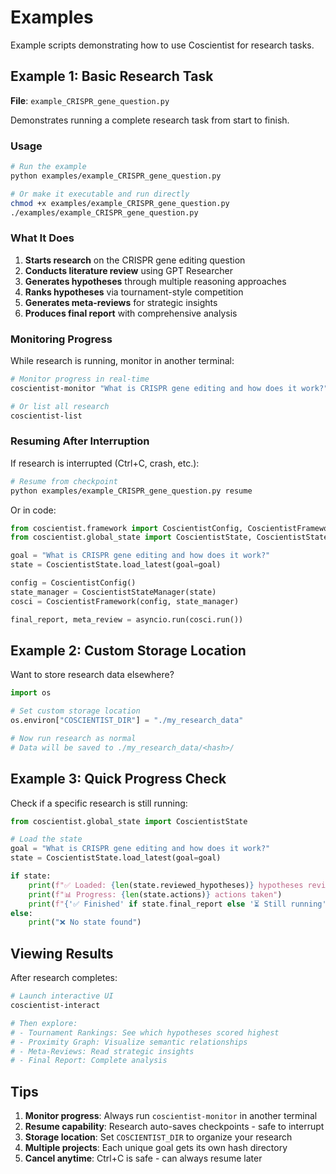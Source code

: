 # Examples

Example scripts demonstrating how to use Coscientist for research tasks.

## Example 1: Basic Research Task

**File**: `example_CRISPR_gene_question.py`

Demonstrates running a complete research task from start to finish.

### Usage

```bash
# Run the example
python examples/example_CRISPR_gene_question.py

# Or make it executable and run directly
chmod +x examples/example_CRISPR_gene_question.py
./examples/example_CRISPR_gene_question.py
```

### What It Does

1. **Starts research** on the CRISPR gene editing question
2. **Conducts literature review** using GPT Researcher
3. **Generates hypotheses** through multiple reasoning approaches
4. **Ranks hypotheses** via tournament-style competition
5. **Generates meta-reviews** for strategic insights
6. **Produces final report** with comprehensive analysis

### Monitoring Progress

While research is running, monitor in another terminal:

```bash
# Monitor progress in real-time
coscientist-monitor "What is CRISPR gene editing and how does it work?"

# Or list all research
coscientist-list
```

### Resuming After Interruption

If research is interrupted (Ctrl+C, crash, etc.):

```bash
# Resume from checkpoint
python examples/example_CRISPR_gene_question.py resume
```

Or in code:

```python
from coscientist.framework import CoscientistConfig, CoscientistFramework
from coscientist.global_state import CoscientistState, CoscientistStateManager

goal = "What is CRISPR gene editing and how does it work?"
state = CoscientistState.load_latest(goal=goal)

config = CoscientistConfig()
state_manager = CoscientistStateManager(state)
cosci = CoscientistFramework(config, state_manager)

final_report, meta_review = asyncio.run(cosci.run())
```

## Example 2: Custom Storage Location

Want to store research data elsewhere?

```python
import os

# Set custom storage location
os.environ["COSCIENTIST_DIR"] = "./my_research_data"

# Now run research as normal
# Data will be saved to ./my_research_data/<hash>/
```

## Example 3: Quick Progress Check

Check if a specific research is still running:

```python
from coscientist.global_state import CoscientistState

# Load the state
goal = "What is CRISPR gene editing and how does it work?"
state = CoscientistState.load_latest(goal=goal)

if state:
    print(f"✅ Loaded: {len(state.reviewed_hypotheses)} hypotheses reviewed")
    print(f"📊 Progress: {len(state.actions)} actions taken")
    print(f"{'✅ Finished' if state.final_report else '⏳ Still running'}")
else:
    print("❌ No state found")
```

## Viewing Results

After research completes:

```bash
# Launch interactive UI
coscientist-interact

# Then explore:
# - Tournament Rankings: See which hypotheses scored highest
# - Proximity Graph: Visualize semantic relationships
# - Meta-Reviews: Read strategic insights
# - Final Report: Complete analysis
```

## Tips

1. **Monitor progress**: Always run `coscientist-monitor` in another terminal
2. **Resume capability**: Research auto-saves checkpoints - safe to interrupt
3. **Storage location**: Set `COSCIENTIST_DIR` to organize your research
4. **Multiple projects**: Each unique goal gets its own hash directory
5. **Cancel anytime**: Ctrl+C is safe - can always resume later

